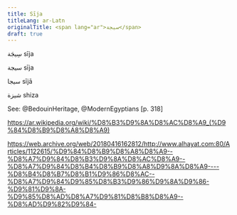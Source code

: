 ```yaml
---
title: Sīja
titleLang: ar-Latn
originalTitle: <span lang="ar">سيجة</span> 
draft: true
---
```


سِيجَة sīja

سيجة sīja

سيجا sījā

شيزة shiza

See: @BedouinHeritage, @ModernEgyptians [p. 318]

https://ar.wikipedia.org/wiki/%D8%B3%D9%8A%D8%AC%D8%A9_(%D9%84%D8%B9%D8%A8%D8%A9)

https://web.archive.org/web/20180416162812/http://www.alhayat.com:80/Articles/1122615/%D9%84%D8%B9%D8%A8%D8%A9--%D8%A7%D9%84%D8%B3%D9%8A%D8%AC%D8%A9--%D8%A7%D9%84%D8%B4%D8%B9%D8%A8%D9%8A%D8%A9----%D8%B4%D8%B7%D8%B1%D9%86%D8%AC--%D8%A7%D9%84%D9%85%D8%B3%D9%86%D9%8A%D9%86-%D9%81%D9%8A-%D9%85%D8%AD%D8%A7%D9%81%D8%B8%D8%A9--%D8%AD%D9%82%D9%84-

<!--

هناك ثلاث ألعاب تحمل اسم السيجة وهم:
١- السيجة الصغيرة وهي:
لعبة من ألعاب الحصى والحجارة، يلعبها الأولاد في القرى والمدن، تتكون من لاعبين اثنين ولكل لاعب ثلاث قطع (كلاب) إما خشب أو حجارة أو زلط المهم أن تختلف عن قطع اللاعب الآخر.
ويتم رسم مربع مقسم من الداخل إلى تسع مربعات، وتبدأ اللعبة وأمام كل لاعب الثلاث قطع الخاصة به ويبدأ الدور بتحريك كل واحد قطعة واحدة حتى يستطيع أحد اللاعبين أن يكون صف واحد من الحصى الخاص به سواء رأسياً أو قطعياً أو عرضياً وهنا يكسب نقطة وتنتهي بحسب اتفاق اللاعبين على عدد النقاط أربع نقاط أو ستة أو أكثر.
٢- السيجة الكبيرة وهي:
نفس اللعبة السابقة ولكن عدد الخانات مكون من ٢٥ خانة وعدد القطع ٥ قطع وهي تعد أصعب قليلاً نظراً لزيادة عدد الخانات.
٣- السيجة الكبيرة (الكلابة) : وهي
تحمل نفس اسم اللعب السيجة الكبيرة السابقة ولكنها مختلفة تماماً. حيث يكون لدى كل لاعب ١٢ قطعة مختلفة ويمسك بها في يده في بداية اللعب ويقوم كل لاعب بوضع وتوزيع القطع أينما شاء ولكن بالترتيب كل لاعب يضع قطعة واحدة. وعندما ينتهي اللاعبان من وضع الـ ١٢ قطعة في مكانها تبدأ فاعليات اللعبة، مع ملاحظة أن المربع المتوسط لا يجوز وضع قطع فيه. وهو يكون منتصف المربعات بالضبط.

بعد وضع القطع، يبدأ كل لاعب بتحريك قطعة واحدة بالترتيب بينهما وقانون تحريك القطع هو ألا يحرك القطعة سوى إلى خانة واحدة للأمام أو الخلف أو اليمين أو اليسار، وإذا استطاع أحدهما حصر قطعة للمنافس بقطعتين مما لديه يقوم بأخذ هذه القطعة ويقفز بقطعته إلى الخانة الخالية، وهكذا حتى يستطيع أحد اللاعبين أن يقضي على الـ ١٢ قطعة لمنافسه.

https://www.youtube.com/watch?v=WvPX0mYlB3g

-->

<!--

لعبة السيجه أو الشيزه كما يطلق عليها كبار السن في منطقة تبوك شمال السعودية, لعبة شعبية ذات شهرة واسعة ولها قوانينها الخاصة بها, وخططها أشبه ما تكون بإستراتيجية حربية تنتهي ب  أكل السيجه  حسن الطالعي رصد لنا في التقرير التالي  كل زوايا اللعبه

https://www.youtube.com/watch?v=eKqPC19j_n0

-->

